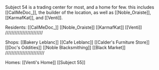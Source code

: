 Subject 54 is a trading center for most, and a home for few. this includes [[CallMeDoc_]], the builder of the location, as well as [[Noble_Oraiste]], [[KarmafKat]], and [[Venti]].


Residents:
 [[CallMeDoc_]]
 [[Noble_Oraiste]]
 [[KarmafKat]]
 [[Venti]]
 ////////////////////////

Shops:
 [[Bakery Leblanc]]
 [[Cafe Leblanc]]
 [[Calder's Furniture Store]]
 [[Doc's Oddities]]
 [[Noble Blacksmithing]]
 [[Black Market]]
 /////////////////////////

Homes:
 [[Venti's Home]]
 [[Subject 55]]